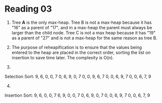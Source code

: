 Reading 03
==========

1. Tree **A** is the only max-heap. Tree B is not a max-heap because 
it has "16" as a parent of "17", and in a max-heap the parent must 
always be larger than the child node. Tree C is not a max heap because 
it has "19" as a parent of "27" and is not a max-heap for the same 
reason as tree B.

2. The purpose of reheapification is to ensure that the values being 
entered to the heap are placed in the correct order, sorting the list 
on insertion to save time later. The complexity is O(n).

3. 
Selection Sort:
9, 6, 0, 0, 7
0, 6, 9, 0, 7
0, 0, 9, 6, 7
0, 0, 6, 9, 7
0, 0, 6, 7, 9

4. 
Insertion Sort:
9, 6, 0, 0, 7
6, 9, 0, 0, 7
0, 6, 9, 0, 7
0, 0, 6, 9, 7
0, 0, 6, 7, 9

